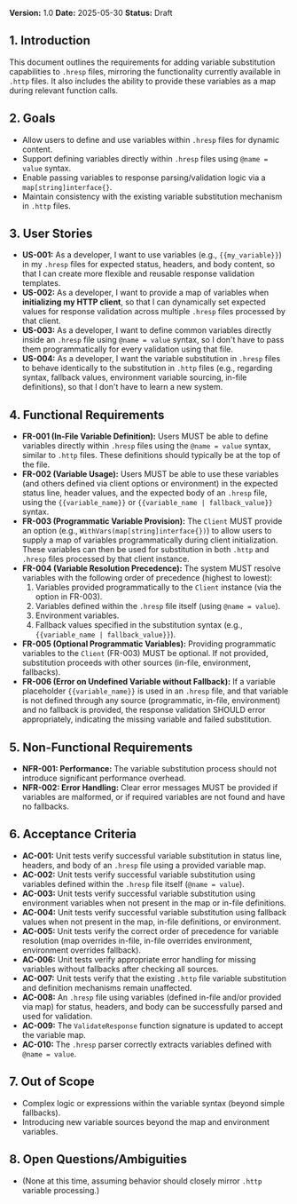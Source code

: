 **Version:** 1.0
**Date:** 2025-05-30
**Status:** Draft

## 1. Introduction

This document outlines the requirements for adding variable substitution capabilities to `.hresp` files, mirroring the functionality currently available in `.http` files. It also includes the ability to provide these variables as a map during relevant function calls.

## 2. Goals

*   Allow users to define and use variables within `.hresp` files for dynamic content.
*   Support defining variables directly within `.hresp` files using `@name = value` syntax.
*   Enable passing variables to response parsing/validation logic via a `map[string]interface{}`.
*   Maintain consistency with the existing variable substitution mechanism in `.http` files.

## 3. User Stories

*   **US-001:** As a developer, I want to use variables (e.g., `{{my_variable}}`) in my `.hresp` files for expected status, headers, and body content, so that I can create more flexible and reusable response validation templates.
*   **US-002:** As a developer, I want to provide a map of variables when **initializing my HTTP client**, so that I can dynamically set expected values for response validation across multiple `.hresp` files processed by that client.
*   **US-003:** As a developer, I want to define common variables directly inside an `.hresp` file using `@name = value` syntax, so I don't have to pass them programmatically for every validation using that file.
*   **US-004:** As a developer, I want the variable substitution in `.hresp` files to behave identically to the substitution in `.http` files (e.g., regarding syntax, fallback values, environment variable sourcing, in-file definitions), so that I don't have to learn a new system.

## 4. Functional Requirements

*   **FR-001 (In-File Variable Definition):** Users MUST be able to define variables directly within `.hresp` files using the `@name = value` syntax, similar to `.http` files. These definitions should typically be at the top of the file.
*   **FR-002 (Variable Usage):** Users MUST be able to use these variables (and others defined via client options or environment) in the expected status line, header values, and the expected body of an `.hresp` file, using the `{{variable_name}}` or `{{variable_name | fallback_value}}` syntax.
*   **FR-003 (Programmatic Variable Provision):** The `Client` MUST provide an option (e.g., `WithVars(map[string]interface{})`) to allow users to supply a map of variables programmatically during client initialization. These variables can then be used for substitution in both `.http` and `.hresp` files processed by that client instance.
*   **FR-004 (Variable Resolution Precedence):** The system MUST resolve variables with the following order of precedence (highest to lowest):
    1.  Variables provided programmatically to the `Client` instance (via the option in FR-003).
    2.  Variables defined within the `.hresp` file itself (using `@name = value`).
    3.  Environment variables.
    4.  Fallback values specified in the substitution syntax (e.g., `{{variable_name | fallback_value}}`).
*   **FR-005 (Optional Programmatic Variables):** Providing programmatic variables to the `Client` (FR-003) MUST be optional. If not provided, substitution proceeds with other sources (in-file, environment, fallbacks).
*   **FR-006 (Error on Undefined Variable without Fallback):** If a variable placeholder `{{variable_name}}` is used in an `.hresp` file, and that variable is not defined through any source (programmatic, in-file, environment) and no fallback is provided, the response validation SHOULD error appropriately, indicating the missing variable and failed substitution.

## 5. Non-Functional Requirements

*   **NFR-001: Performance:** The variable substitution process should not introduce significant performance overhead.
*   **NFR-002: Error Handling:** Clear error messages MUST be provided if variables are malformed, or if required variables are not found and have no fallbacks.

## 6. Acceptance Criteria

*   **AC-001:** Unit tests verify successful variable substitution in status line, headers, and body of an `.hresp` file using a provided variable map.
*   **AC-002:** Unit tests verify successful variable substitution using variables defined within the `.hresp` file itself (`@name = value`).
*   **AC-003:** Unit tests verify successful variable substitution using environment variables when not present in the map or in-file definitions.
*   **AC-004:** Unit tests verify successful variable substitution using fallback values when not present in the map, in-file definitions, or environment.
*   **AC-005:** Unit tests verify the correct order of precedence for variable resolution (map overrides in-file, in-file overrides environment, environment overrides fallback).
*   **AC-006:** Unit tests verify appropriate error handling for missing variables without fallbacks after checking all sources.
*   **AC-007:** Unit tests verify that the existing `.http` file variable substitution and definition mechanisms remain unaffected.
*   **AC-008:** An `.hresp` file using variables (defined in-file and/or provided via map) for status, headers, and body can be successfully parsed and used for validation.
*   **AC-009:** The `ValidateResponse` function signature is updated to accept the variable map.
*   **AC-010:** The `.hresp` parser correctly extracts variables defined with `@name = value`.

## 7. Out of Scope

*   Complex logic or expressions within the variable syntax (beyond simple fallbacks).
*   Introducing new variable sources beyond the map and environment variables.

## 8. Open Questions/Ambiguities

*   (None at this time, assuming behavior should closely mirror `.http` variable processing.) 
